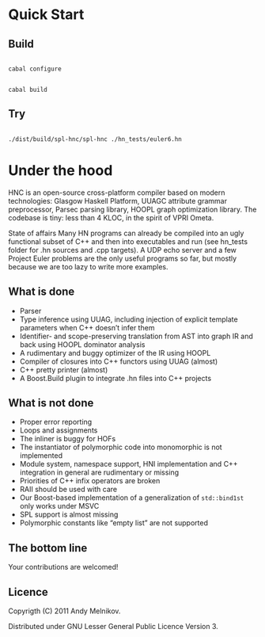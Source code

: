 # Quick Start

## Build
<code>
cabal configure

cabal build
</code>

## Try
<code>
./dist/build/spl-hnc/spl-hnc ./hn_tests/euler6.hn
</code>

# Under the hood

HNC is an open-source cross-platform compiler based on modern technologies: Glasgow Haskell Platform, UUAGC attribute grammar preprocessor, Parsec parsing library, HOOPL graph optimization library. The codebase is tiny: less than 4 KLOC, in the spirit of VPRI Ometa.

State of affairs
Many HN programs can already be compiled into an ugly functional subset of C++ and then into executables and run (see hn_tests folder for .hn sources and .cpp targets). 
A UDP echo server and a few Project Euler problems are the only useful programs so far, but mostly because we are too lazy to write more examples.

## What is done

- Parser
- Type inference using UUAG, including injection of explicit template parameters when C++ doesn’t infer them
- Identifier- and scope-preserving translation from AST into graph IR and back using HOOPL dominator analysis
- A rudimentary and buggy optimizer of the IR using HOOPL
- Compiler of closures into C++ functors using UUAG (almost)
- C++ pretty printer (almost)
- A Boost.Build plugin to integrate .hn files into C++ projects

## What is not done

- Proper error reporting
- Loops and assignments
- The inliner is buggy for HOFs
- The instantiator of polymorphic code into monomorphic is not implemented
- Module system, namespace support, HNI implementation and C++ integration in general are rudimentary or missing
- Priorities of C++ infix operators are broken
- RAII should be used with care
- Our Boost-based implementation of a generalization of <code>std::bind1st</code> only works under MSVC
- SPL support is almost missing
- Polymorphic constants like “empty list” are not supported

## The bottom line
Your contributions are welcomed! 

## Licence
Copyrigth (C) 2011 Andy Melnikov.

Distributed under GNU Lesser General Public Licence Version 3.

